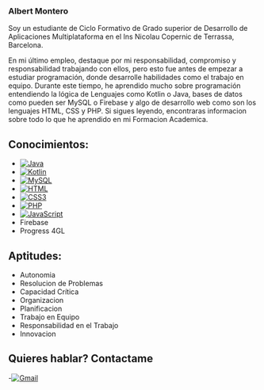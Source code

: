 ### Albert Montero
Soy un estudiante de Ciclo Formativo de Grado superior de Desarrollo de Aplicaciones Multiplataforma en el Ins Nicolau Copernic de Terrassa, Barcelona.

En mi último empleo, destaque por mi responsabilidad, compromiso y responsabilidad trabajando con ellos, pero esto fue antes de empezar a estudiar programación, donde desarrolle habilidades como el trabajo en equipo. Durante este tiempo, he aprendido mucho sobre programación entendiendo la lógica de Lenguajes como Kotlin o Java, bases de datos como pueden ser MySQL o Firebase y algo de desarrollo web como son los lenguajes HTML, CSS y PHP. Si sigues leyendo, encontraras informacion sobre
todo lo que he aprendido en mi Formacion Academica.

## Conocimientos:
 - [![Java](https://img.shields.io/badge/Java-ED8B00?style=for-the-badge&logo=openjdk&logoColor=white)]()
 - [![Kotlin](https://img.shields.io/badge/Kotlin-0095D5?&style=for-the-badge&logo=kotlin&logoColor=white)]()
 - [![MySQL](https://img.shields.io/badge/MySQL-00000F?style=for-the-badge&logo=mysql&logoColor=white)]()
 - [![HTML](https://img.shields.io/badge/HTML-239120?style=for-the-badge&logo=html5&logoColor=white)]()
 - [![CSS3](https://img.shields.io/badge/CSS-239120?&style=for-the-badge&logo=css3&logoColor=white)]()
 - [![PHP](https://img.shields.io/badge/PHP-777BB4?style=for-the-badge&logo=php&logoColor=white)]()
 - [![JavaScript](https://img.shields.io/badge/JavaScript-323330?style=for-the-badge&logo=javascript&logoColor=F7DF1E)]()
 - Firebase
 - Progress 4GL

## Aptitudes:
 - Autonomia
 - Resolucion de Problemas
 - Capacidad Crítica
 - Organizacion
 - Planificacion
 - Trabajo en Equipo
 - Responsabilidad en el Trabajo
 - Innovacion

## Quieres hablar? Contactame
-[![Gmail](https://img.shields.io/badge/Gmail-D14836?style=for-the-badge&logo=gmail&logoColor=white)]()

